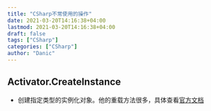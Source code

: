 ```yaml
---
title: "CSharp不常使用的操作"
date: 2021-03-20T14:16:38+04:00
lastmod: 2021-03-20T14:16:38+04:00
draft: false
tags: ["CSharp"]
categories: ["CSharp"]
author: "Danic"
---
```


## Activator.CreateInstance

- 创建指定类型的实例化对象。他的重载方法很多，具体查看[官方文档](https://docs.microsoft.com/en-us/dotnet/api/system.activator.createinstance?view=net-5.0#System_Activator_CreateInstance__1)

